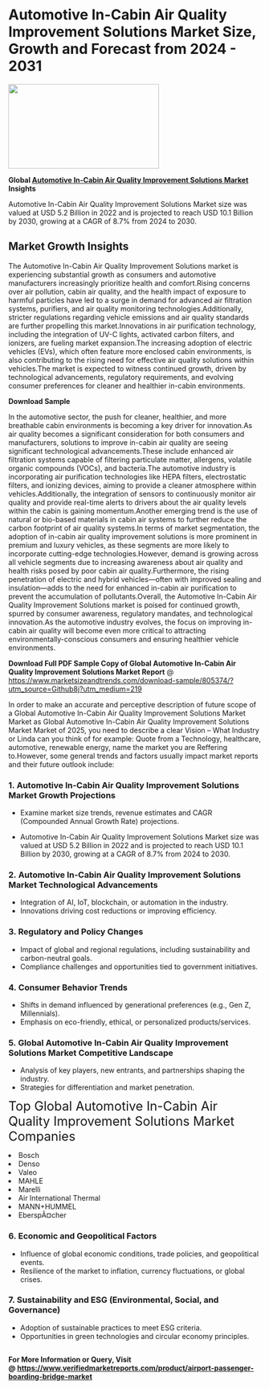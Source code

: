 <H1>Automotive In-Cabin Air Quality Improvement Solutions Market Size, Growth and Forecast from 2024 - 2031</H1><img class="aligncenter size-medium wp-image-584254" src="https://thirdeyenews.in/wp-content/uploads/2024/09/Global-Market-Research-300x168.jpeg" alt="" width="300" height="168" /><p><strong>Global&nbsp;<a href="https://www.marketsizeandtrends.com/download-sample/805374/?utm_source=Github8j?utm_medium=219">Automotive In-Cabin Air Quality Improvement Solutions Market</a> Insights</strong></p><p>Automotive In-Cabin Air Quality Improvement Solutions Market size was valued at USD 5.2 Billion in 2022 and is projected to reach USD 10.1 Billion by 2030, growing at a CAGR of 8.7% from 2024 to 2030.</p><p><h2>Market Growth Insights</h2> <p>The Automotive In-Cabin Air Quality Improvement Solutions market is experiencing substantial growth as consumers and automotive manufacturers increasingly prioritize health and comfort.Rising concerns over air pollution, cabin air quality, and the health impact of exposure to harmful particles have led to a surge in demand for advanced air filtration systems, purifiers, and air quality monitoring technologies.Additionally, stricter regulations regarding vehicle emissions and air quality standards are further propelling this market.Innovations in air purification technology, including the integration of UV-C lights, activated carbon filters, and ionizers, are fueling market expansion.The increasing adoption of electric vehicles (EVs), which often feature more enclosed cabin environments, is also contributing to the rising need for effective air quality solutions within vehicles.The market is expected to witness continued growth, driven by technological advancements, regulatory requirements, and evolving consumer preferences for cleaner and healthier in-cabin environments.</p> <p><strong>Download Sample</strong></p> <p>In the automotive sector, the push for cleaner, healthier, and more breathable cabin environments is becoming a key driver for innovation.As air quality becomes a significant consideration for both consumers and manufacturers, solutions to improve in-cabin air quality are seeing significant technological advancements.These include enhanced air filtration systems capable of filtering particulate matter, allergens, volatile organic compounds (VOCs), and bacteria.The automotive industry is incorporating air purification technologies like HEPA filters, electrostatic filters, and ionizing devices, aiming to provide a cleaner atmosphere within vehicles.Additionally, the integration of sensors to continuously monitor air quality and provide real-time alerts to drivers about the air quality levels within the cabin is gaining momentum.Another emerging trend is the use of natural or bio-based materials in cabin air systems to further reduce the carbon footprint of air quality systems.In terms of market segmentation, the adoption of in-cabin air quality improvement solutions is more prominent in premium and luxury vehicles, as these segments are more likely to incorporate cutting-edge technologies.However, demand is growing across all vehicle segments due to increasing awareness about air quality and health risks posed by poor cabin air quality.Furthermore, the rising penetration of electric and hybrid vehicles—often with improved sealing and insulation—adds to the need for enhanced in-cabin air purification to prevent the accumulation of pollutants.Overall, the Automotive In-Cabin Air Quality Improvement Solutions market is poised for continued growth, spurred by consumer awareness, regulatory mandates, and technological innovation.As the automotive industry evolves, the focus on improving in-cabin air quality will become even more critical to attracting environmentally-conscious consumers and ensuring healthier vehicle environments.</p> <p><span class=""><strong>Download Full PDF Sample Copy of Global Automotive In-Cabin Air Quality Improvement Solutions Market Report</strong> @ <a href="https://www.marketsizeandtrends.com/download-sample/805374/?utm_source=Github8j?utm_medium=219" target="_blank">https://www.marketsizeandtrends.com/download-sample/805374/?utm_source=Github8j?utm_medium=219</a></span></p><p>In order to make an accurate and perceptive description of future scope of a Global&nbsp;Automotive In-Cabin Air Quality Improvement Solutions Market Market as Global&nbsp;Automotive In-Cabin Air Quality Improvement Solutions Market Market of 2025, you need to describe a clear Vision &ndash; What Industry or Linda can you think of for example: Quote from a Technology, healthcare, automotive, renewable energy, name the market you are Reffering to.However, some general trends and factors usually impact market reports and their future outlook include:</p><h3>1.&nbsp;<strong>Automotive In-Cabin Air Quality Improvement Solutions Market Growth Projections</strong></h3><ul><li>Examine market size trends, revenue estimates and CAGR (Compounded Annual Growth Rate) projections.</li><li><p>Automotive In-Cabin Air Quality Improvement Solutions Market size was valued at USD 5.2 Billion in 2022 and is projected to reach USD 10.1 Billion by 2030, growing at a CAGR of 8.7% from 2024 to 2030.</p></li></ul><h3>2.&nbsp;<strong>Automotive In-Cabin Air Quality Improvement Solutions Market Technological Advancements</strong></h3><ul><li>Integration of AI, IoT, blockchain, or automation in the industry.</li><li>Innovations driving cost reductions or improving efficiency.</li></ul><h3>3.&nbsp;<strong>Regulatory and Policy Changes</strong></h3><ul><li>Impact of global and regional regulations, including sustainability and carbon-neutral goals.</li><li>Compliance challenges and opportunities tied to government initiatives.</li></ul><h3>4.&nbsp;<strong>Consumer Behavior Trends</strong></h3><ul><li>Shifts in demand influenced by generational preferences (e.g., Gen Z, Millennials).</li><li>Emphasis on eco-friendly, ethical, or personalized products/services.</li></ul><h3>5.&nbsp;<strong>Global Automotive In-Cabin Air Quality Improvement Solutions Market Competitive Landscape</strong></h3><ul><li>Analysis of key players, new entrants, and partnerships shaping the industry.</li><li>Strategies for differentiation and market penetration.</li></ul><p data-pm-slice="1 1 []"><span style="color: inherit; font-family: inherit; font-size: 25px;">Top Global Automotive In-Cabin Air Quality Improvement Solutions Market Companies</span></p><div class="" data-test-id=""><p><li>Bosch</li><li> Denso</li><li> Valeo</li><li> MAHLE</li><li> Marelli</li><li> Air International Thermal</li><li> MANN+HUMMEL</li><li> EberspÃ¤cher</li></p></div><h3>6.&nbsp;<strong>Economic and Geopolitical Factors</strong></h3><ul><li>Influence of global economic conditions, trade policies, and geopolitical events.</li><li>Resilience of the market to inflation, currency fluctuations, or global crises.</li></ul><h3>7.&nbsp;<strong>Sustainability and ESG (Environmental, Social, and Governance)</strong></h3><ul><li>Adoption of sustainable practices to meet ESG criteria.</li><li>Opportunities in green technologies and circular economy principles.</li></ul><h2><strong style="font-size: 14px;">For More Information or Query, Visit @&nbsp;</strong><a style="background-color: #ffffff; font-size: 14px;" href="https://www.marketsizeandtrends.com/report/automotive-in-cabin-air-quality-improvement-solutions-market/" target="_blank">https://www.verifiedmarketreports.com/product/airport-passenger-boarding-bridge-market</a></h2>